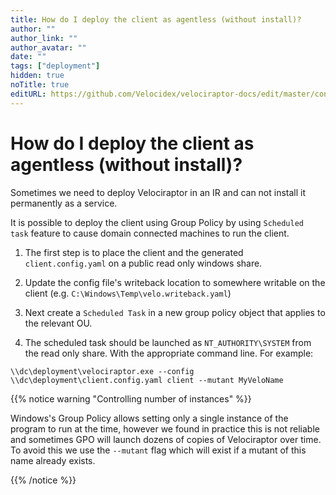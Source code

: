 ```yaml
---
title: How do I deploy the client as agentless (without install)?
author: ""
author_link: ""
author_avatar: ""
date: ""
tags: ["deployment"]
hidden: true
noTitle: true
editURL: https://github.com/Velocidex/velociraptor-docs/edit/master/content/knowledge_base/tips/deploying_in_agentless_mode.md
---
```


# How do I deploy the client as agentless (without install)?

Sometimes we need to deploy Velociraptor in an IR and can not install
it permanently as a service.

It is possible to deploy the client using Group Policy by using
`Scheduled task` feature to cause domain connected machines to run the
client.

1. The first step is to place the client and the generated
   `client.config.yaml` on a public read only windows share.

2. Update the config file's writeback location to somewhere writable
   on the client (e.g. `C:\Windows\Temp\velo.writeback.yaml`)

3. Next create a `Scheduled Task` in a new group policy object that
   applies to the relevant OU.

4. The scheduled task should be launched as `NT_AUTHORITY\SYSTEM` from
   the read only share. With the appropriate command line. For example:

```
\\dc\deployment\velociraptor.exe --config \\dc\deployment\client.config.yaml client --mutant MyVeloName
```


{{% notice warning "Controlling number of instances" %}}

Windows's Group Policy allows setting only a single instance of the
program to run at the time, however we found in practice this is not
reliable and sometimes GPO will launch dozens of copies of
Velociraptor over time. To avoid this we use the `--mutant` flag which
will exist if a mutant of this name already exists.

{{% /notice %}}



